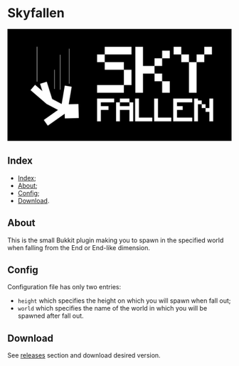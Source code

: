 # Skyfallen

![Logo](/images/logo.png)

## Index

- [Index](#index);
- [About](#about);
- [Config](#config);
- [Download](#download).

## About

This is the small Bukkit plugin making you to spawn in the specified
world when falling from the End or End-like dimension.

## Config

Configuration file has only two entries:

- `height` which specifies the height on which you will spawn when fall out;
- `world` which specifies the name of the world in which you will be spawned after fall out.

## Download

See [releases](https://github.com/Maksim2498/mc-skyfallen/releases)
section and download desired version.
